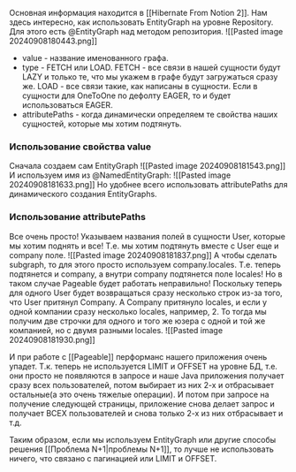 Основная информация находится в [[Hibernate From Notion 2]]. Нам здесь интересно, как использовать EntityGraph на уровне Repository.
Для этого есть @EntityGraph над методом репозитория.
![[Pasted image 20240908180443.png]]
- value - название именованного графа.
- type - FETCH или LOAD. FETCH - все связи в нашей сущности будут LAZY и только те, что мы укажем в графе будут загружаться сразу же. LOAD - все связи такие, как написаны в сущности. Если в сущности для OneToOne по дефолту EAGER, то и будет использоваться EAGER.
- attributePaths - когда динамически определяем те свойства наших сущностей, которые мы хотим подтянуть.

### Использование свойства value
Сначала создаем сам EntityGraph
![[Pasted image 20240908181543.png]]
И используем имя из @NamedEntityGraph:
![[Pasted image 20240908181633.png]]
Но удобнее всего использовать attributePaths для динамического создания EntityGraphs.
### Использование attributePaths
Все очень просто! Указываем названия полей в сущности User, которые мы хотим поднять и все! Т.е. мы хотим подтянуть вместе с User еще и company поле.
![[Pasted image 20240908181837.png]]
А чтобы сделать subgraph, то для этого просто используем company.locales. Т.е. теперь подтянется и company, а внутри company подтянется поле locales! Но в таком случае Pageable будет работать неправильно! Поскольку теперь для одного User будет возвращаться сразу несколько строк из-за того, что User притянул Company. А Company притянуло locales, и если у одной компании сразу несколько locales, например, 2. То тогда мы получим две строчки для одного и того же юзера с одной и той же компанией, но с двумя разными locales.
![[Pasted image 20240908181930.png]]

И при работе с [[Pageable]] перформанс нашего приложения очень упадет. Т.к. теперь не используется LIMIT и OFFSET на уровне БД, т.е. они просто не появляются в запросе и наше Java приложения получает сразу всех пользователей, потом выбирает из них 2-х и отбрасывает остальные(а это очень тяжелые операции). И потом при запросе на получение следующей страницы, приложение снова делает запрос и получает ВСЕХ пользователей и снова только 2-х из них отбрасывает и т.д. 

Таким образом, если мы используем EntityGraph или другие способы решения [[Проблема N+1|проблемы N+1]], то лучше не использовать ничего, что связано с пагинацией или LIMIT и OFFSET.